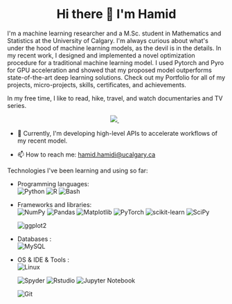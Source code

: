 <h1 align='center'>
  Hi there 👋 I'm Hamid 
</h1>


I'm a machine learning researcher and a M.Sc. student in Mathematics and Statistics at the University of Calgary. I'm always curious about what's under the hood of machine learning models, as the devil is in the details. In my recent work, I designed and implemented a novel optimization procedure for a traditional machine learning model. I used Pytorch and Pyro for GPU acceleration and showed that my proposed model outperforms state-of-the-art deep learning solutions. Check out my Portfolio for all of my projects, micro-projects, skills, certificates, and achievements.

In my free time, I like to read, hike, travel, and watch documentaries and TV series.

<p align='center'>
<a href="https://www.linkedin.com/in/hamid-hamidi/">
<img src="https://img.shields.io/badge/linkedin-%230077B5.svg?&style=for-the-badge&logo=linkedin&logoColor=white" />
</a>&nbsp;&nbsp;
</p>
</p>


- 🌱 Currently, I'm developing high-level APIs to accelerate workflows of my recent model.


- 📫 How to reach me: <a href='mailto:hamid.hamidi@ucalgary.ca'>hamid.hamidi@ucalgary.ca</a>


Technologies I've been learning and using so far:

- Programming languages: <br />
    ![Python](https://img.shields.io/badge/python-3670A0?style=for-the-badge&logo=python&logoColor=ffdd54)
    ![R](https://img.shields.io/badge/r-%23276DC3.svg?style=for-the-badge&logo=r&logoColor=white)
    ![Bash](https://img.shields.io/badge/Bash-%23121011.svg?style=for-the-badge&logo=gnu-bash&logoColor=white)
    
- Frameworks and libraries: <br />
    ![NumPy](https://img.shields.io/badge/numpy-%23013243.svg?style=for-the-badge&logo=numpy&logoColor=white)
    ![Pandas](https://img.shields.io/badge/pandas-%23150458.svg?style=for-the-badge&logo=pandas&logoColor=white)
    ![Matplotlib](https://img.shields.io/badge/Matplotlib-%23ffffff.svg?style=for-the-badge&logo=Matplotlib&logoColor=black)
    ![PyTorch](https://img.shields.io/badge/PyTorch-%23EE4C2C.svg?style=for-the-badge&logo=PyTorch&logoColor=white)
    ![scikit-learn](https://img.shields.io/badge/scikit--learn-%23F7931E.svg?style=for-the-badge&logo=scikit-learn&logoColor=white)
    ![SciPy](https://img.shields.io/badge/SciPy-%230C55A5.svg?style=for-the-badge&logo=scipy&logoColor=%white)
    
    ![ggplot2](https://img.shields.io/badge/-ggplot2-blue&?style=for-the-badge&color=black)
    
- Databases : <br />
    ![MySQL](https://img.shields.io/badge/mysql-%2300f.svg?style=for-the-badge&logo=mysql&logoColor=white)
- OS & IDE & Tools : <br />
    ![Linux](https://img.shields.io/badge/Linux-FCC624?style=for-the-badge&logo=linux&logoColor=black)
    
    ![Spyder](https://img.shields.io/badge/Spyder-838485?style=for-the-badge&logo=spyder%20ide&logoColor=maroon)
    ![Rstudio](https://img.shields.io/badge/RStudio-75AADB?style=for-the-badge&logo=RStudio&logoColor=white)
    ![Jupyter Notebook](https://img.shields.io/badge/jupyter-%23FA0F00.svg?style=for-the-badge&logo=jupyter&logoColor=white)
    
    ![Git](https://img.shields.io/badge/git-%23F05033.svg?style=for-the-badge&logo=git&logoColor=white)
